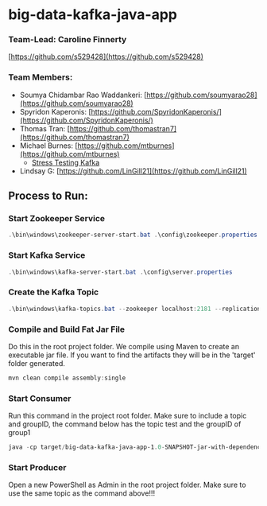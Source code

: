 # big-data-kafka-java-app

### Team-Lead: Caroline Finnerty
[https://github.com/s529428](https://github.com/s529428)
### Team Members:

- Soumya Chidambar Rao Waddankeri: [https://github.com/soumyarao28](https://github.com/soumyarao28)
- Spyridon Kaperonis: [https://github.com/SpyridonKaperonis/](https://github.com/SpyridonKaperonis/)
- Thomas Tran: [https://github.com/thomastran7](https://github.com/thomastran7)
- Michael Burnes: [https://github.com/mtburnes](https://github.com/mtburnes)
  - [Stress Testing Kafka](https://github.com/s529428/big-data-kaftka-java-app/tree/main/mtburnes)
- Lindsay G: [https://github.com/LinGill21](https://github.com/LinGill21)

## Process to Run:

### Start Zookeeper Service
```PowerShell
.\bin\windows\zookeeper-server-start.bat .\config\zookeeper.properties
```

### Start Kafka Service
```PowerShell
.\bin\windows\kafka-server-start.bat .\config\server.properties
```

### Create the Kafka Topic
```PowerShell
.\bin\windows\kafka-topics.bat --zookeeper localhost:2181 --replication-factor 1 --partitions 1 --create --topic TOPIC-NAME-HERE
```

### Compile and Build Fat Jar File

Do this in the root project folder. We compile using Maven to create an executable jar file. If you want to find the artifacts they will be in the 'target' folder generated.
```PowerShell
mvn clean compile assembly:single
```

### Start Consumer

Run this command in the project root folder. Make sure to include a topic and groupID, the command below has the topic test and the groupID of group1
```PowerShell
java -cp target/big-data-kafka-java-app-1.0-SNAPSHOT-jar-with-dependencies.jar edu.nwmissouri.bigdatasec2group2.kafka.simpleConsumer test group1
```

### Start Producer

Open a new PowerShell as Admin in the root project folder. Make sure to use the same topic as the command above!!!

```PowerShell

```


